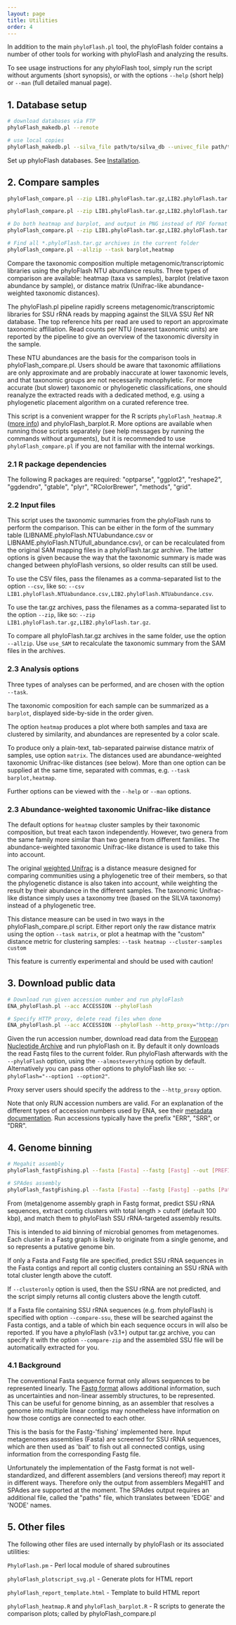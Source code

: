 ```yaml
---
layout: page
title: Utilities
order: 4
---
```


In addition to the main `phyloFlash.pl` tool, the phyloFlash folder contains a number of other tools for working with phyloFlash and analyzing the results.

To see usage instructions for any phyloFlash tool, simply run the script without arguments (short synopsis), or with the options `--help` (short help) or `--man` (full detailed manual page).

## 1. Database setup

```bash
# download databases via FTP
phyloFlash_makedb.pl --remote

# use local copies
phyloFlash_makedb.pl --silva_file path/to/silva_db --univec_file path/to/univec_db
```

Set up phyloFlash databases. See [Installation](install.html).

## 2. Compare samples

```bash
phyloFlash_compare.pl --zip LIB1.phyloFlash.tar.gz,LIB2.phyloFlash.tar.gz --task barplot

phyloFlash_compare.pl --zip LIB1.phyloFlash.tar.gz,LIB2.phyloFlash.tar.gz --task heatmap

# Do both heatmap and barplot, and output in PNG instead of PDF format
phyloFlash_compare.pl --zip LIB1.phyloFlash.tar.gz,LIB2.phyloFlash.tar.gz --task heatmap,barplot --outfmt png

# Find all *.phyloFlash.tar.gz archives in the current folder
phyloFlash_compare.pl --allzip --task barplot,heatmap
```

Compare the taxonomic composition multiple metagenomic/transcriptomic libraries using the phyloFlash NTU abundance results. Three types of comparison are available: heatmap (taxa vs samples), barplot (relative taxon abundance by sample), or distance matrix (Unifrac-like abundance-weighted taxonomic distances).

The phyloFlash.pl pipeline rapidly screens metagenomic/transcriptomic libraries for SSU rRNA reads by mapping against the SILVA SSU Ref NR database. The top reference hits per read are used to report an approximate taxonomic affiliation. Read counts per NTU (nearest taxonomic units) are reported by the pipeline to give an overview of the taxonomic diversity in the sample.

These NTU abundances are the basis for the comparison tools in phyloFlash_compare.pl. Users should be aware that taxonomic affiliations are only approximate and are probably inaccurate at lower taxonomic levels, and that taxonomic groups are not necessarily monophyletic. For more accurate (but slower) taxonomic or phylogenetic classifications, one should reanalyze the extracted reads with a dedicated method, e.g. using a phylogenetic placement algorithm on a curated reference tree.

This script is a convenient wrapper for the R scripts `phyloFlash_heatmap.R` ([more info](multiple-samples.html)) and phyloFlash_barplot.R. More options are available when running those scripts separately (see help messages by running the commands without arguments), but it is recommended to use `phyloFlash_compare.pl` if you are not familiar with the internal workings.

### 2.1 R package dependencies

The following R packages are required: "optparse", "ggplot2", "reshape2", "ggdendro", "gtable", "plyr", "RColorBrewer", "methods", "grid".

### 2.2 Input files

This script uses the taxonomic summaries from the phyloFlash runs to perform the comparison. This can be either in the form of the summary table (LIBNAME.phyloFlash.NTUabundance.csv or LIBNAME.phyloFlash.NTUfull_abundance.csv), or can be recalculated from the original SAM mapping files in a phyloFlash.tar.gz archive. The latter options is given because the way that the taxonomic summary is made was changed between phyloFlash versions, so older results can still be used.

To use the CSV files, pass the filenames as a comma-separated list to the option `--csv`, like so: `--csv LIB1.phyloFlash.NTUabundance.csv,LIB2.phyloFlash.NTUabundance.csv`.

To use the tar.gz archives, pass the filenames as a comma-separated list to the option `--zip`, like so: `--zip LIB1.phyloFlash.tar.gz,LIB2.phyloFlash.tar.gz`.

To compare all phyloFlash.tar.gz archives in the same folder, use the option `--allzip`. Use `use_SAM` to recalculate the taxonomic summary from the SAM files in the archives.

### 2.3 Analysis options

Three types of analyses can be performed, and are chosen with the option `--task`.

The taxonomic composition for each sample can be summarized as a `barplot`, displayed side-by-side in the order given.

The option `heatmap` produces a plot where both samples and taxa are clustered by similarity, and abundances are represented by a color scale.

To produce only a plain-text, tab-separated pairwise distance matrix of samples, use option `matrix`. The distances used are abundance-weighted taxonomic Unifrac-like distances (see below). More than one option can be supplied at the same time, separated with commas, e.g. `--task barplot,heatmap`.

Further options can be viewed with the `--help` or `--man` options.

### 2.3 Abundance-weighted taxonomic Unifrac-like distance

The default options for `heatmap` cluster samples by their taxonomic composition, but treat each taxon independently. However, two genera from the same family more similar than two genera from different families. The abundance-weighted taxonomic Unifrac-like distance is used to take this into account.

The original [weighted Unifrac](https://www.ncbi.nlm.nih.gov/pmc/articles/PMC1828774/) is a distance measure designed for comparing communities using a phylogenetic tree of their members, so that the phylogenetic distance is also taken into account, while weighting the result by their abundance in the different samples. The taxonomic Unifrac-like distance simply uses a taxonomy tree (based on the SILVA taxonomy) instead of a phylogenetic tree.

This distance measure can be used in two ways in the phyloFlash_compare.pl script. Either report only the raw distance matrix using the option `--task matrix`, or plot a heatmap with the "custom" distance metric for clustering samples: `--task heatmap --cluster-samples custom`

This feature is currently experimental and should be used with caution!

## 3. Download public data

```bash
# Download run given accession number and run phyloFlash
ENA_phyloFlash.pl --acc ACCESSION --phyloFlash

# Specify HTTP proxy, delete read files when done
ENA_phyloFlash.pl --acc ACCESSION --phyloFlash --http_proxy="http://proxy.server/" --cleanup
```

Given the run accession number, download read data from the [European Nucleotide Archive](http://www.ebi.ac.uk/ena/) and run phyloFlash on it. By default it only downloads the read Fastq files to the current folder. Run phyloFlash afterwards with the `--phyloFlash` option, using the `--almosteverything` option by default. Alternatively you can pass other options to phyloFlash like so: `--phyloFlash="--option1 --option2"`.

Proxy server users should specify the address to the `--http_proxy` option.

Note that only RUN accession numbers are valid. For an explanation of the different types of accession numbers used by ENA, see their [metadata documentation](http://ena-docs.readthedocs.io/en/latest/meta_01.html#metadata-model). Run accessions typically have the prefix "ERR", "SRR", or "DRR".

## 4. Genome binning

```bash
# Megahit assembly
phyloFlash_fastgFishing.pl --fasta [Fasta] --fastg [Fastg] --out [PREFIX]

# SPAdes assembly
phyloFlash_fastgFishing.pl --fasta [Fasta] --fastg [Fastg] --paths [Paths] --out [PREFIX]
```

From (meta)genome assembly graph in Fastg format, predict SSU rRNA sequences, extract contig clusters with total length > cutoff (default 100 kbp), and match them to phyloFlash SSU rRNA-targeted assembly results.

This is intended to aid binning of microbial genomes from metagenomes. Each cluster in a Fastg graph is likely to originate from a single genome, and so represents a putative genome bin.

If only a Fasta and Fastg file are specified, predict SSU rRNA sequences in the Fasta contigs and report all contig clusters containing an SSU rRNA with total cluster length above the cutoff.

If `--clusteronly` option is used, then the SSU rRNA are not predicted, and the script simply returns all contig clusters above the length cutoff.

If a Fasta file containing SSU rRNA sequences (e.g. from phyloFlash) is specified with option `--compare-ssu`, these will be searched against the Fasta contigs, and a table of which bin each sequence occurs in will also be reported. If you have a phyloFlash (v3.1+) output tar.gz archive, you can specify it with the option `--compare-zip` and the assembled SSU file will be automatically extracted for you.

### 4.1 Background

The conventional Fasta sequence format only allows sequences to be represented linearly. The [Fastg format](http://fastg.sourceforge.net/) allows additional information, such as uncertainties and non-linear assembly structures, to be represented. This can be useful for genome binning, as an assembler that resolves a genome into multiple linear contigs may nonetheless have information on how those contigs are connected to each other.

This is the basis for the Fastg-'fishing' implemented here. Input metagenomes assemblies (Fasta) are screened for SSU rRNA sequences, which are then used as 'bait' to fish out all connected contigs, using information from the corresponding Fastg file.

Unfortunately the implementation of the Fastg format is not well-standardized, and different assemblers (and versions thereof) may report it in different ways. Therefore only the output from assemblers MegaHIT and SPAdes are supported at the moment. The SPAdes output requires an additional file, called the "paths" file, which translates between 'EDGE' and 'NODE' names.

## 5. Other files

The following other files are used internally by phyloFlash or its associated utilities:

`PhyloFlash.pm` - Perl local module of shared subroutines

`phyloFlash_plotscript_svg.pl` - Generate plots for HTML report

`phyloFlash_report_template.html` - Template to build HTML report

`phyloFlash_heatmap.R` and `phyloFlash_barplot.R` - R scripts to generate the comparison plots; called by phyloFlash_compare.pl
